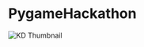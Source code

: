 # PygameHackathon

![KD Thumbnail](https://user-images.githubusercontent.com/20413515/230145751-f5cade2e-9980-4a39-bbf4-6a9b32ee9afe.png)

